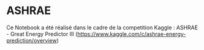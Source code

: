 # ASHRAE

Ce Notebook a été réalisé dans le cadre de la competition Kaggle : ASHRAE - Great Energy Predictor III (https://www.kaggle.com/c/ashrae-energy-prediction/overview)
